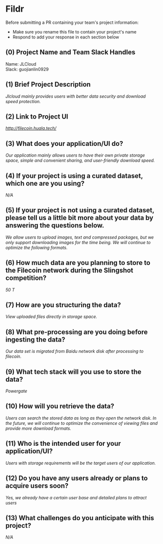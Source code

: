 # Fildr

Before submitting a PR containing your team's project information:
- Make sure you rename this file to contain your project's name
- Respond to add your response in each section below

## (0) Project Name and Team Slack Handles

Name: JLCloud  
Slack: guojianlin0929

## (1) Brief Project Description

*Jlcloud mainly provides users with better data security and download speed protection.*

## (2) Link to Project UI

*http://filecoin.huala.tech/*

## (3) What does your application/UI do?

*Our application mainly allows users to have their own private storage space, simple and convenient sharing, and user-friendly download speed.*

## (4) If your project is using a curated dataset, which one are you using?

*N/A*

## (5) If your project is not using a curated dataset, please tell us a little bit more about your data by answering the questions below.

*We allow users to upload images, text and compressed packages, but we only support downloading images for the time being. We will continue to optimize the following formats.*

## (6) How much data are you planning to store to the Filecoin network during the Slingshot competition?

*50 T*

## (7) How are you structuring the data?

*View uploaded files directly in storage space.*

## (8) What pre-processing are you doing before ingesting the data?

*Our data set is migrated from Baidu network disk after processing to filecoin.*

## (9)  What tech stack will you use to store the data?

*Powergate*

## (10) How will you retrieve the data?

*Users can search the stored data as long as they open the network disk. In the future, we will continue to optimize the convenience of viewing files and provide more download formats.*

## (11) Who is the intended user for your application/UI?

*Users with storage requirements will be the target users of our application.*

## (12) Do you have any users already or plans to acquire users soon?

*Yes, we already have a certain user base and detailed plans to attract users*

## (13) What challenges do you anticipate with this project?

*N/A*
